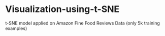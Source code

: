 # Visualization-using-t-SNE
t-SNE model applied on Amazon Fine Food Reviews Data (only 5k training examples)
